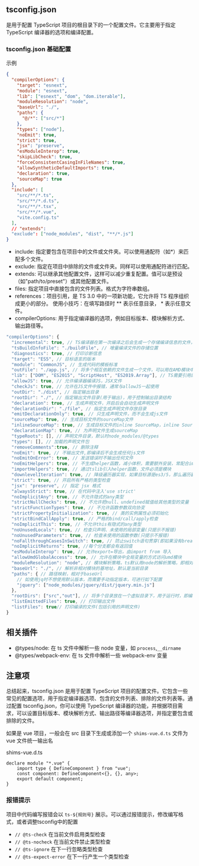 ## tsconfig.json

是用于配置 TypeScript 项目的根目录下的一个配置文件。它主要用于指定 TypeScript 编译器的选项和编译配置。

### tsconfig.json 基础配置

示例

```json
{
  "compilerOptions": {
    "target": "esnext",
    "module": "esnext",
    "lib": ["esnext", "dom", "dom.iterable"],
    "moduleResolution": "node",
    "baseUrl": "./",
    "paths": {
      "@/*": ["src/*"]
    },
    "types": ["node"],
    "noEmit": true,
    "strict": true,
    "jsx": "preserve",
    "esModuleInterop": true,
    "skipLibCheck": true,
    "forceConsistentCasingInFileNames": true,
    "allowSyntheticDefaultImports": true,
    "declaration": true,
    "sourceMap": true
  },
  "include": [
    "src/**/*.ts",
    "src/**/*.d.ts",
    "src/**/*.tsx",
    "src/**/*.vue",
    "vite.config.ts"
  ],
  // "extends":
  "exclude": ["node_modules", "dist", "**/*.js"]
}
```

- include: 指定要包含在项目中的文件或文件夹。可以使用通配符（如\*）来匹配多个文件。
- exclude: 指定在项目中排除的文件或文件夹。同样可以使用通配符进行匹配。
- extends: 可以继承其他配置文件，这样可以减少重复配置。值可以是预设（如"path/to/preset"）或其他配置文件。
- files: 指定项目中直接包含的文件列表。格式为字符串数组。
- references：项目引用，是 TS 3.0 中的一项新功能，它允许将 TS 程序组织成更小的部分。 使用小技巧：在填写路径时 ** 表示任意目录， * 表示任意文件。
- compilerOptions: 用于指定编译器的选项，例如目标版本、模块解析方式、输出路径等。

```ts
"compilerOptions": {
  "incremental": true, // TS编译器在第一次编译之后会生成一个存储编译信息的文件，第二次编译会在第一次的基础上进行增量编译，可以提高编译的速度
  "tsBuildInfoFile": "./buildFile", // 增量编译文件的存储位置
  "diagnostics": true, // 打印诊断信息 
  "target": "ES5", // 目标语言的版本
  "module": "CommonJS", // 生成代码的模板标准
  "outFile": "./app.js", // 将多个相互依赖的文件生成一个文件，可以用在AMD模块中，即开启时应设置"module": "AMD",
  "lib": ["DOM", "ES2015", "ScriptHost", "ES2019.Array"], // TS需要引用的库，即声明文件，es5 默认引用dom、es5、scripthost,如需要使用es的高级版本特性，通常都需要配置，如es8的数组新特性需要引入"ES2019.Array",
  "allowJS": true, // 允许编译器编译JS，JSX文件
  "checkJs": true, // 允许在JS文件中报错，通常与allowJS一起使用
  "outDir": "./dist", // 指定输出目录
  "rootDir": "./", // 指定输出文件目录(用于输出)，用于控制输出目录结构
  "declaration": true, // 生成声明文件，开启后会自动生成声明文件
  "declarationDir": "./file", // 指定生成声明文件存放目录
  "emitDeclarationOnly": true, // 只生成声明文件，而不会生成js文件
  "sourceMap": true, // 生成目标文件的sourceMap文件
  "inlineSourceMap": true, // 生成目标文件的inline SourceMap，inline SourceMap会包含在生成的js文件中
  "declarationMap": true, // 为声明文件生成sourceMap
  "typeRoots": [], // 声明文件目录，默认时node_modules/@types
  "types": [], // 加载的声明文件包
  "removeComments":true, // 删除注释 
  "noEmit": true, // 不输出文件,即编译后不会生成任何js文件
  "noEmitOnError": true, // 发送错误时不输出任何文件
  "noEmitHelpers": true, // 不生成helper函数，减小体积，需要额外安装，常配合importHelpers一起使用
  "importHelpers": true, // 通过tslib引入helper函数，文件必须是模块
  "downlevelIteration": true, // 降级遍历器实现，如果目标源是es3/5，那么遍历器会有降级的实现
  "strict": true, // 开启所有严格的类型检查
  "jsx": "preserve", // 指定 jsx 格式
  "alwaysStrict": true, // 在代码中注入'use strict'
  "noImplicitAny": true, // 不允许隐式的any类型
  "strictNullChecks": true, // 不允许把null、undefined赋值给其他类型的变量
  "strictFunctionTypes": true, // 不允许函数参数双向协变
  "strictPropertyInitialization": true, // 类的实例属性必须初始化
  "strictBindCallApply": true, // 严格的bind/call/apply检查
  "noImplicitThis": true, // 不允许this有隐式的any类型
  "noUnusedLocals": true, // 检查只声明、未使用的局部变量(只提示不报错)
  "noUnusedParameters": true, // 检查未使用的函数参数(只提示不报错)
  "noFallthroughCasesInSwitch": true, // 防止switch语句贯穿(即如果没有break语句后面不会执行)
  "noImplicitReturns": true, //每个分支都会有返回值
  "esModuleInterop": true, // 允许export=导出，由import from 导入
  "allowUmdGlobalAccess": true, // 允许在模块中全局变量的方式访问umd模块
  "moduleResolution": "node", // 模块解析策略，ts默认用node的解析策略，即相对的方式导入
  "baseUrl": "./", // 解析非相对模块的基地址，默认是当前目录
  "paths": { // 路径映射，相对于baseUrl
    // 如使用jq时不想使用默认版本，而需要手动指定版本，可进行如下配置
    "jquery": ["node_modules/jquery/dist/jquery.min.js"]
  },
  "rootDirs": ["src","out"], // 将多个目录放在一个虚拟目录下，用于运行时，即编译后引入文件的位置可能发生变化，这也设置可以虚拟src和out在同一个目录下，不用再去改变路径也不会报错
  "listEmittedFiles": true, // 打印输出文件
  "listFiles": true// 打印编译的文件(包括引用的声明文件)
}
```


## 相关插件

- @types/node:
  在 ts 文件中解析一些 node 变量，如 `process`,`__dirname`
- @types/webpack-env:
  在 ts 文件中解析一些 webpack-env 变量

## 注意项

总结起来，tsconfig.json 是用于配置 TypeScript 项目的配置文件。它包含一些常见的配置选项，用于指定编译器选项、包含的文件列表、排除的文件列表等。通过配置 tsconfig.json，你可以使用 TypeScript 编译器的功能，并根据项目需求，可以设置目标版本、模块解析方式、输出路径等编译器选项，并指定要包含或排除的文件。

如果是 vue 项目，一般会在 src 目录下生成或添加一个 `shims-vue.d.ts` 文件为 vue 文件统一输出名

shims-vue.d.ts

```
declare module "*.vue" {
    import type { DefineComponent } from "vue";
    const component: DefineComponent<{}, {}, any>;
    export default component;
}
```
### 报错提示

项目中代码编写报错会以 `ts-${规则号}` 展示。可以通过报错提示，修改编写格式，或者调整tsconfig中的配置

- `// @ts-check`
  在当前文件启用类型检查
- `// @ts-nocheck`
  在当前文件禁止类型检查
- `// @ts-ignore`
  在下一行忽略类型检查
- `// @ts-expect-error`
  在下一行产生一个类型检查